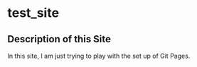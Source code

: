 # test_site

## Description of this Site

In this site, I am just trying to play with the set up of Git Pages.
